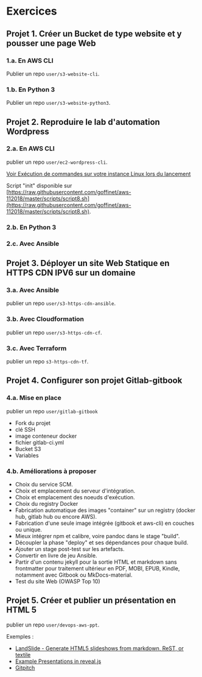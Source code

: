 # Exercices

<!-- toc -->

## Projet 1. Créer un Bucket de type website et y pousser une page Web

### 1.a. En AWS CLI

Publier un repo `user/s3-website-cli`.

### 1.b. En Python 3

Publier un repo `user/s3-website-python3`.

## Projet 2. Reproduire le lab d'automation Wordpress

### 2.a. En AWS CLI

publier un repo `user/ec2-wordpress-cli`.

[Voir Exécution de commandes sur votre instance Linux lors du lancement](https://docs.aws.amazon.com/fr_fr/AWSEC2/latest/UserGuide/user-data.html#user-data-api-cli)

Script "init" disponible sur [https://raw.githubusercontent.com/goffinet/aws-112018/master/scripts/script8.sh](https://raw.githubusercontent.com/goffinet/aws-112018/master/scripts/script8.sh).

### 2.b. En Python 3

### 2.c. Avec Ansible

## Projet 3. Déployer un site Web Statique en HTTPS CDN IPV6 sur un domaine

### 3.a. Avec Ansible

publier un repo `user/s3-https-cdn-ansible`.

### 3.b. Avec Cloudformation

publier un repo `user/s3-https-cdn-cf`.

### 3.c. Avec Terraform

publier un repo `s3-https-cdn-tf`.

## Projet 4. Configurer son projet Gitlab-gitbook

### 4.a. Mise en place

publier un repo `user/gitlab-gitbook`

* Fork du projet
* clé SSH
* image conteneur docker
* fichier gitlab-ci.yml
* Bucket S3
* Variables

### 4.b. Améliorations à proposer

* Choix du service SCM.
* Choix et emplacement du serveur d'intégration.
* Choix et emplacement des noeuds d'exécution.
* Choix du registry Docker
* Fabrication automatique des images "container" sur un registry (docker hub, gitlab hub ou encore AWS).
* Fabrication d'une seule image intégrée (gitbook et aws-cli) en couches ou unique.
* Mieux intégrer npm et calibre, voire pandoc dans le stage "build".
* Découpler la phase "deploy" et ses dépendances pour chaque build.
* Ajouter un stage post-test sur les artefacts.
* Convertir en livre de jeu Ansible.
* Partir d'un contenu jekyll pour la sortie HTML et markdown sans frontmatter pour traitement ultérieur en PDF, MOBI, EPUB, Kindle, notamment avec Gitbook ou MkDocs-material.
* Test du site Web (OWASP Top 10)

## Projet 5. Créer et publier un présentation en HTML 5

publier un repo `user/devops-aws-ppt`.

Exemples :

* [LandSlide - Generate HTML5 slideshows from markdown, ReST, or textile](https://github.com/adamzap/landslide)
* [Example Presentations in reveal.js](https://github.com/hakimel/reveal.js/wiki/Example-Presentations)
* [Gitpitch](https://gitpitch.com/)

